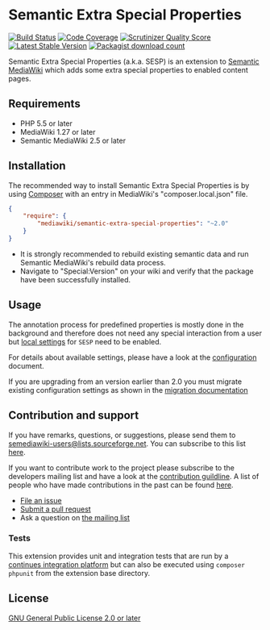# Semantic Extra Special Properties
[![Build Status](https://travis-ci.org/SemanticMediaWiki/SemanticExtraSpecialProperties.svg?branch=master)](https://travis-ci.org/SemanticMediaWiki/SemanticExtraSpecialProperties)
[![Code Coverage](https://scrutinizer-ci.com/g/SemanticMediaWiki/SemanticExtraSpecialProperties/badges/coverage.png?s=c5563fd91abeb49b37a6ef999198530b6796dd3c)](https://scrutinizer-ci.com/g/SemanticMediaWiki/SemanticExtraSpecialProperties/)
[![Scrutinizer Quality Score](https://scrutinizer-ci.com/g/SemanticMediaWiki/SemanticExtraSpecialProperties/badges/quality-score.png?s=9cc8ce493f63f5c2c22db71b2061b4b8c21f43ba)](https://scrutinizer-ci.com/g/SemanticMediaWiki/SemanticExtraSpecialProperties/)
[![Latest Stable Version](https://poser.pugx.org/mediawiki/semantic-extra-special-properties/version.png)](https://packagist.org/packages/mediawiki/semantic-extra-special-properties)
[![Packagist download count](https://poser.pugx.org/mediawiki/semantic-extra-special-properties/d/total.png)](https://packagist.org/packages/mediawiki/semantic-extra-special-properties)

Semantic Extra Special Properties (a.k.a. SESP) is an extension to [Semantic MediaWiki][smw] which
adds some extra special properties to enabled content pages.

## Requirements

- PHP 5.5 or later
- MediaWiki 1.27 or later
- Semantic MediaWiki 2.5 or later

## Installation

The recommended way to install Semantic Extra Special Properties is by using [Composer][composer]
with an entry in MediaWiki's "composer.local.json" file.

```json
{
	"require": {
		"mediawiki/semantic-extra-special-properties": "~2.0"
	}
}
```
- It is strongly recommended to rebuild existing semantic data and run
  Semantic MediaWiki's rebuild data process.
- Navigate to "Special:Version" on your wiki and verify that the package
  have been successfully installed.

## Usage

The annotation process for predefined properties is mostly done in the background
and therefore does not need any special interaction from a user but [local settings][mw-localsettings] for
`SESP` need to be enabled.

For details about available settings, please have a look at the [configuration](docs/00-configuration.md) document.

If you are upgrading from an version earlier than 2.0 you must migrate existing
configuration settings as shown in the [migration documentation](docs/02-migration-to-20.md)

## Contribution and support

If you have remarks, questions, or suggestions, please send them to semediawiki-users@lists.sourceforge.net.
You can subscribe to this list [here](http://sourceforge.net/mailarchive/forum.php?forum_name=semediawiki-user).

If you want to contribute work to the project please subscribe to the
developers mailing list and have a look at the [contribution guildline](/CONTRIBUTING.md).
A list of people who have made contributions in the past can be found [here][contributors].

* [File an issue](https://github.com/SemanticMediaWiki/SemanticExtraSpecialProperties/issues)
* [Submit a pull request](https://github.com/SemanticMediaWiki/SemanticExtraSpecialProperties/pulls)
* Ask a question on [the mailing list](https://www.semantic-mediawiki.org/wiki/Semantic_MediaWiki_mailing_lists)

### Tests

This extension provides unit and integration tests that are run by a [continues integration platform][travis]
but can also be executed using `composer phpunit` from the extension base directory.

## License

[GNU General Public License 2.0 or later][licence]

[composer]: https://getcomposer.org/
[licence]: https://www.gnu.org/copyleft/gpl.html
[mwcomposer]: https://www.mediawiki.org/wiki/Composer
[smw]: https://www.semantic-mediawiki.org/wiki/Semantic_MediaWiki
[travis]: https://travis-ci.org/SemanticMediaWiki/SemanticExtraSpecialProperties
[mw-testing]: https://www.mediawiki.org/wiki/Manual:PHP_unit_testing
[mw-update]: https://www.mediawiki.org/wiki/Manual:Update.php
[mw-localsettings]: https://www.mediawiki.org/wiki/Manual:LocalSettings.php
[contributors]: https://github.com/SemanticMediaWiki/SemanticExtraSpecialProperties/graphs/contributors
[semver]: http://semver.org/
